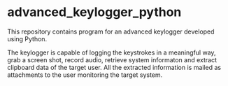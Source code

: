 # advanced_keylogger_python

This repository contains program for an advanced keylogger developed using Python.

The keylogger is capable of logging the keystrokes in a meaningful way, grab a screen shot, record audio, retrieve system informaton and extract clipboard data of the target user. All the extracted information is mailed as attachments to the user monitoring the target system.
